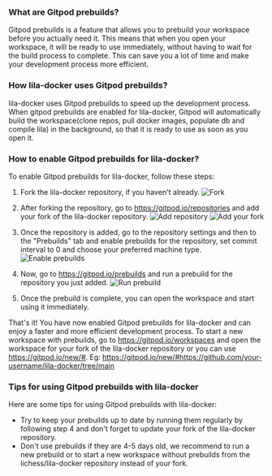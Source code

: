 ### What are Gitpod prebuilds?
Gitpod prebuilds is a feature that allows you to prebuild your workspace before you actually need it. This means that when you open your workspace, it will be ready to use immediately, without having to wait for the build process to complete. This can save you a lot of time and make your development process more efficient.

### How lila-docker uses Gitpod prebuilds?
lila-docker uses Gitpod prebuilds to speed up the development process. When gitpod prebuilds are enabled for lila-docker, Gitpod will automatically build the workspace(clone repos, pull docker images, populate db and compile lila) in the background, so that it is ready to use as soon as you open it.

### How to enable Gitpod prebuilds for lila-docker?
To enable Gitpod prebuilds for lila-docker, follow these steps:
1. Fork the lila-docker repository, if you haven't already.
![Fork](https://github.com/user-attachments/assets/45ceef96-8586-4db1-adb1-9213c95dbbe5)

2. After forking the repository, go to https://gitpod.io/repositories and add your fork of the lila-docker repository.
![Add repository](https://github.com/user-attachments/assets/78233aa9-1feb-4970-a8d3-c23536840c6f)
![Add your fork](https://github.com/user-attachments/assets/e654993d-b618-4f9e-a04c-47badee666ef)

3. Once the repository is added, go to the repository settings and then to the "Prebuilds" tab and enable prebuilds for the repository, set commit interval to 0 and choose your preferred machine type.
![Enable prebuilds](https://github.com/user-attachments/assets/d2f340a1-0c63-49af-839b-6d4f668d53f5)

4. Now, go to https://gitpod.io/prebuilds and run a prebuild for the repository you just added.
![Run prebuild](https://github.com/user-attachments/assets/bf3c4284-23c7-49c5-9329-77b683a8812f)

5. Once the prebuild is complete, you can open the workspace and start using it immediately.

That's it! You have now enabled Gitpod prebuilds for lila-docker and can enjoy a faster and more efficient development process.
To start a new workspace with prebuilds, go to https://gitpod.io/workspaces and open the workspace for your fork of the lila-docker repository or you can use https://gitpod.io/new/#<link-to-your-fork>. Eg: https://gitpod.io/new/#https://github.com/your-username/lila-docker/tree/main

### Tips for using Gitpod prebuilds with lila-docker
Here are some tips for using Gitpod prebuilds with lila-docker:
- Try to keep your prebuilds up to date by running them regularly by following step 4 and don't forget to update your fork of the lila-docker repository.
- Don't use prebuilds if they are 4-5 days old, we recommend to run a new prebuild or to start a new workspace without prebuilds from the lichess/lila-docker repository instead of your fork.
